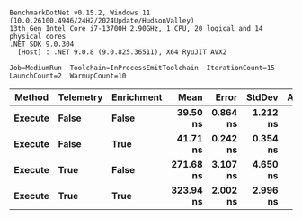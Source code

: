 ```

BenchmarkDotNet v0.15.2, Windows 11 (10.0.26100.4946/24H2/2024Update/HudsonValley)
13th Gen Intel Core i7-13700H 2.90GHz, 1 CPU, 20 logical and 14 physical cores
.NET SDK 9.0.304
  [Host] : .NET 9.0.8 (9.0.825.36511), X64 RyuJIT AVX2

Job=MediumRun  Toolchain=InProcessEmitToolchain  IterationCount=15  
LaunchCount=2  WarmupCount=10  

```
| Method  | Telemetry | Enrichment | Mean      | Error    | StdDev   | Allocated |
|-------- |---------- |----------- |----------:|---------:|---------:|----------:|
| **Execute** | **False**     | **False**      |  **39.50 ns** | **0.864 ns** | **1.212 ns** |         **-** |
| **Execute** | **False**     | **True**       |  **41.71 ns** | **0.242 ns** | **0.354 ns** |         **-** |
| **Execute** | **True**      | **False**      | **271.68 ns** | **3.107 ns** | **4.650 ns** |         **-** |
| **Execute** | **True**      | **True**       | **323.94 ns** | **2.002 ns** | **2.996 ns** |         **-** |
